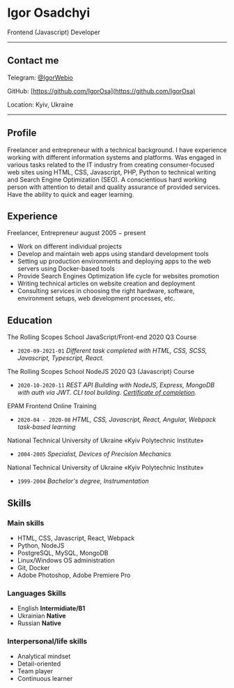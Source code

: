 # Igor Osadchyi

Frontend (Javascript) Developer

---

## Contact me

Telegram: [@IgorWebio](https://t.me/IgorWebio)

GitHub: [https://github.com/IgorOsa](https://github.com/IgorOsa)

Location: Kyiv, Ukraine

---

## Profile

Freelancer and entrepreneur with a technical background. I have experience working with different information systems and platforms. Was engaged in various tasks related to the IT industry from creating consumer-focused web sites using HTML, CSS, Javascript, PHP, Python to technical writing and Search Engine Optimization (SEO). A conscientious hard working person with attention to detail and quality assurance of provided services. Have the ability to quick and eager learning.

## Experience

Freelancer, Entrepreneur
august 2005 − present

- Work on different individual projects
- Develop and maintain web apps using standard development tools
- Setting up production environments and deploying apps to the web servers using Docker-based tools
- Provide Search Engines Optimization life cycle for websites promotion
- Writing technical articles on website creation and deployment
- Consulting services in choosing the right hardware, software, environment setups, web development processes, etc.

## Education

The Rolling Scopes School JavaScript/Front-end 2020 Q3 Course

- `2020-09-2021-01` _Different task completed with HTML, CSS, SCSS, Javascript, Typescript, React._

The Rolling Scopes School NodeJS 2020 Q3 (Javascript) Course

- `2020-10-2020-11` _REST API Building with NodeJS, Express, MongoDB with auth via JWT. CLI tool building. [Certificate of completion](https://app.rs.school/certificate/c2ou2t5h)._

EPAM Frontend Online Training

- `2020-04 - 2020-08` _HTML, CSS, Javascript, React, Angular, Webpack task-based learning_

National Technical University of Ukraine «Kyiv Polytechnic Institute»

- `2004-2005` _Specialist, Devices of Precision Mechanics_

National Technical University of Ukraine «Kyiv Polytechnic Institute»

- `1999-2004` _Bachelor's degree, Instrumentation_

## Skills

### Main skills

- HTML, CSS, Javascript, React, Webpack
- Python, NodeJS
- PostgreSQL, MySQL, MongoDB
- Linux/Windows OS administration
- Git, Docker
- Adobe Photoshop, Adobe Premiere Pro

### Languages Skills

- English **Intermidiate/B1**
- Ukrainian **Native**
- Russian **Native**

### Interpersonal/life skills

- Analytical mindset
- Detail-oriented
- Team player
- Continuous learner
